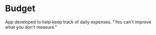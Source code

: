 # Budget

App developed to help keep track of daily expenses. "You can't improve what you don't measure."
